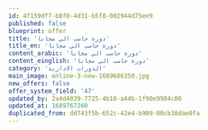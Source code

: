 ```yaml
---
id: 4f159df7-b8f0-4d31-b5f8-002944d75ee9
published: false
blueprint: offer
title: 'دورة حاسب الي مجانا'
title_en: 'دورة حاسب الي مجانا'
content_arabic: 'دورة حاسب الي مجانا'
content_einglish: 'دورة حاسب الي مجانا'
category: 'الدورات الادارية'
main_image: online-3-new-1689686350.jpg
new_offers: false
offer_system_field: '47'
updated_by: 2a4d4039-7725-4b10-a44b-1f90e9984c00
updated_at: 1689767260
duplicated_from: dd743f5b-652c-42e4-b909-00cb38dae0fa
---
```

